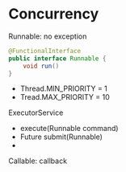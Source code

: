 # Concurrency

Runnable: no exception
```java
@FunctionalInterface
public interface Runnable {
    void run()
}
```

- Thread.MIN_PRIORITY = 1
- Tread.MAX_PRIORITY = 10

ExecutorService
- execute(Runnable command)
- Future submit(Runnable)
- 

Callable: callback

